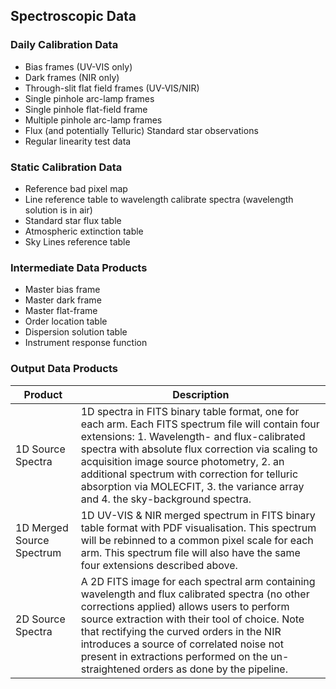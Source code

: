 ## Spectroscopic Data

### Daily Calibration Data

* Bias frames (UV-VIS only)
* Dark frames (NIR only)
* Through-slit flat field frames (UV-VIS/NIR)
* Single pinhole arc-lamp frames
* Single pinhole flat-field frame
* Multiple pinhole arc-lamp frames
* Flux (and potentially Telluric) Standard star observations
* Regular linearity test data

### Static Calibration Data

* Reference bad pixel map 
* Line reference table to wavelength calibrate spectra (wavelength solution is in air)
* Standard star flux table
* Atmospheric extinction table
* Sky Lines reference table

### Intermediate Data Products

* Master bias frame
* Master dark frame
* Master flat-frame
* Order location table
* Dispersion solution table
* Instrument response function

### Output Data Products

| Product                   | Description                                                  |
| ------------------------- | ------------------------------------------------------------ |
| 1D Source Spectra         | 1D spectra in FITS binary table format, one for each arm.  Each FITS spectrum file will contain four extensions:  1. Wavelength- and flux-calibrated spectra with absolute flux correction via scaling to acquisition image source photometry, 2. an additional spectrum with correction for telluric absorption via MOLECFIT, 3. the variance array and 4. the sky-background spectra. |
| 1D Merged Source Spectrum | 1D UV-VIS & NIR merged spectrum in FITS binary table format with PDF visualisation.  This spectrum will be rebinned to a common pixel scale for each arm.  This spectrum file will also have the same four extensions described above. |
| 2D Source Spectra         | A 2D FITS image for each spectral arm containing wavelength and flux calibrated spectra (no other corrections applied) allows users to perform source extraction with their tool of choice. Note that rectifying the curved orders in the NIR introduces a source of correlated noise not present in extractions performed on the un-straightened orders as done by the pipeline. |
